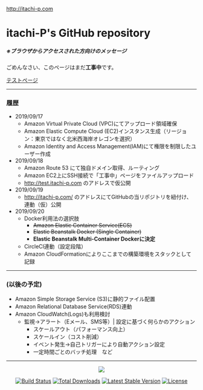 http://itachi-p.com
# itachi-P's GitHub repository
##### ※ブラウザからアクセスされた方向けのメッセージ

ごめんなさい、このページはまだ**工事中**です。

<a href="http://test.itachi-p.com">テストページ</a>

---


### 履歴

- 2019/09/17
  - Amazon Virtual Private Cloud (VPC)にてアップロード領域確保
  - Amazon Elastic Compute Cloud (EC2)インスタンス生成（リージョン：東京ではなく北米西海岸オレゴンを選択）
  - Amazon Identity and Access Management(IAM)にて権限を制限したユーザー作成
- 2019/09/18
  - Amazon Route 53 にて独自ドメイン取得、ルーティング
  - Amazon EC2上にSSH接続で「工事中」ページをファイルアップロード
  - http://test.itachi-p.com のアドレスで仮公開
- 2019/09/19
  - http://itachi-p.com/ のアドレスにてGitHubの当リポジトリを紐付け、連動（仮）公開
- 2019/09/20
  - Docker利用法の選択肢
    - ~~Amazon Elastic Container Service(ECS)~~
    - ~~Elastic Beanstalk Docker (Single Container)~~
    - **Elastic Beanstalk Multi-Container Dockerに決定**
  - CircleCI連動（設定段階）
  - Amazon CloudFormationによりここまでの構築環境をスタックとして記録


---

### (以後の予定)

- Amazon Simple Storage Service (S3)に静的ファイル配置
- Amazon Relational Database Service(RDS)連動
- Amazon CloudWatch(Logs)も利用検討
  - 監視→アラート（Eメール、SMS等）| 設定に基づく何らかのアクション
    - スケールアウト（パフォーマンス向上）
    - スケールイン（コスト削減）
    - イベント発生→自己トリガーにより自動アクション設定
    - 一定時間ごとのバッチ処理　など


---


<p align="center"><img src="https://laravel.com/assets/img/components/logo-laravel.svg"></p>

<p align="center">
<a href="https://travis-ci.org/laravel/framework"><img src="https://travis-ci.org/laravel/framework.svg" alt="Build Status"></a>
<a href="https://packagist.org/packages/laravel/framework"><img src="https://poser.pugx.org/laravel/framework/d/total.svg" alt="Total Downloads"></a>
<a href="https://packagist.org/packages/laravel/framework"><img src="https://poser.pugx.org/laravel/framework/v/stable.svg" alt="Latest Stable Version"></a>
<a href="https://packagist.org/packages/laravel/framework"><img src="https://poser.pugx.org/laravel/framework/license.svg" alt="License"></a>
</p>
